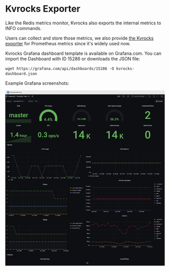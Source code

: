 # Kvrocks Exporter

Like the Redis metrics monitor, Kvrocks also exports the internal metrics to INFO commands.

Users can collect and store those metrics, we also provide [the Kvrocks exporter](https://github.com/KvrocksLabs/kvrocks_exporter) for Prometheus metrics since it's widely used now.

Kvrocks Grafana dashboard template is available on Grafana.com. You can import the Dashboard with ID 15286 or downloads the JSON file:

```shell
wget https://grafana.com/api/dashboards/15286 -O kvrocks-dashboard.json
```

Example Grafana screenshots:

![Grafana Example](assets/grafana-exporter.jpeg)
